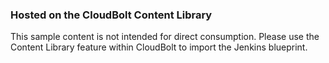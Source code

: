 ### Hosted on the CloudBolt Content Library

This sample content is not intended for direct consumption.  Please use the Content
Library feature within CloudBolt to import the Jenkins blueprint.
